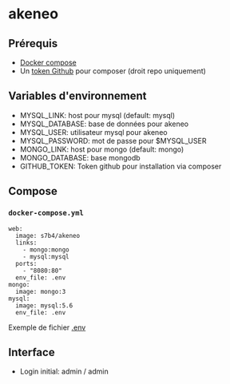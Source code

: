 # akeneo

## Prérequis

* [Docker compose](https://docs.docker.com/compose/)
* Un [token Github](https://github.com/settings/tokens) pour composer (droit repo uniquement)

## Variables d'environnement

* MYSQL_LINK: host pour mysql (default: mysql)
* MYSQL_DATABASE: base de données pour akeneo
* MYSQL_USER: utilisateur mysql pour akeneo
* MYSQL_PASSWORD: mot de passe pour $MYSQL_USER
* MONGO_LINK: host pour mongo (default: mongo)
* MONGO_DATABASE: base mongodb
* GITHUB_TOKEN: Token github pour installation via composer

## Compose

### `docker-compose.yml`

	web:
	  image: s7b4/akeneo
	  links:
	    - mongo:mongo
	    - mysql:mysql
	  ports:
	    - "8080:80"
	  env_file: .env
	mongo:
	  image: mongo:3
	mysql:
	  image: mysql:5.6
	  env_file: .env

Exemple de fichier [.env](https://raw.githubusercontent.com/s7b4/docker-akeneo/master/akeneo/.env.dist) 

## Interface

* Login initial: admin / admin